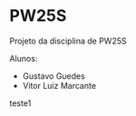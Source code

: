 # PW25S
Projeto da disciplina de PW25S

Alunos: 
  - Gustavo Guedes
  - Vitor Luiz Marcante

  teste1
